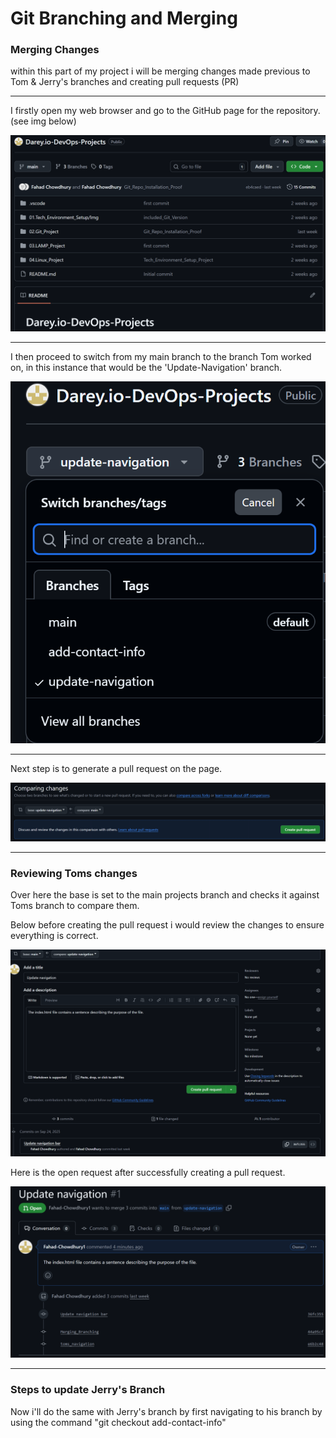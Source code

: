 # Git Branching and Merging

### Merging Changes 


within this part of my project i will be merging changes made previous to Tom & Jerry's branches and creating pull requests (PR)

---

I firstly open my web browser and go to the GitHub page for the repository. (see img below)

![Repository_Navigation](IMG/GitHub_Repository.png)

---

I then proceed to switch from my main branch to the branch Tom worked on, in this instance that would be the 'Update-Navigation' branch.

![Selecting_Toms_Branch](IMG/Toms_Branch_Update_Navigation.png)

---

Next step is to generate a pull request on the page.

![requesting_Pull_Request](IMG/Creating_Pull_Request.png)

---

### Reviewing Toms changes

Over here the base is set to the main projects branch and checks it against Toms branch to compare them.

Below before creating the pull request i would review the changes to ensure everything is correct.

![Toms_Pull_Request_Review](IMG/Toms_Pull_Request_Review.png)

Here is the open request after successfully creating a pull request.

![Toms_Open_Request](IMG/Toms_Open_Request.png)

---


### Steps to update Jerry's Branch

Now i'll do the same with Jerry's branch by first navigating to his branch by using the command "git checkout add-contact-info"
